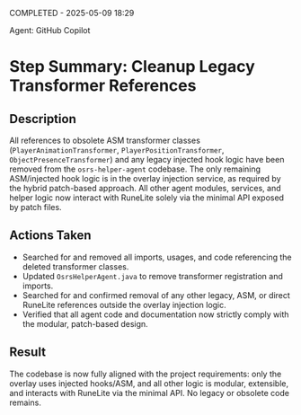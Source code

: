 COMPLETED - 2025-05-09 18:29

Agent: GitHub Copilot

# Step Summary: Cleanup Legacy Transformer References

## Description

All references to obsolete ASM transformer classes (`PlayerAnimationTransformer`, `PlayerPositionTransformer`, `ObjectPresenceTransformer`) and any legacy injected hook logic have been removed from the `osrs-helper-agent` codebase. The only remaining ASM/injected hook logic is in the overlay injection service, as required by the hybrid patch-based approach. All other agent modules, services, and helper logic now interact with RuneLite solely via the minimal API exposed by patch files.

## Actions Taken

-   Searched for and removed all imports, usages, and code referencing the deleted transformer classes.
-   Updated `OsrsHelperAgent.java` to remove transformer registration and imports.
-   Searched for and confirmed removal of any other legacy, ASM, or direct RuneLite references outside the overlay injection logic.
-   Verified that all agent code and documentation now strictly comply with the modular, patch-based design.

## Result

The codebase is now fully aligned with the project requirements: only the overlay uses injected hooks/ASM, and all other logic is modular, extensible, and interacts with RuneLite via the minimal API. No legacy or obsolete code remains.
